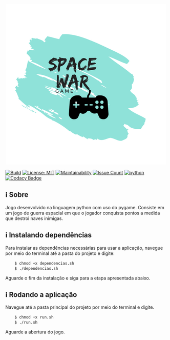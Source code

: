 <p align="center"><a href="image" target="_blank"><img width="500"src="logo/game.png"></a></p>

<a href="https://travis-ci.org/fga-gpp-mds/2018.1_Gerencia_mais"><img src="https://travis-ci.org/fga-gpp-mds/2018.1_Gerencia_mais.svg?branch=master" alt="Build"></a>
<a href="https://opensource.org/licenses/MIT"><img src="https://img.shields.io/badge/License-MIT-blue.svg" alt="License: MIT"></a>
[![Maintainability](https://api.codeclimate.com/v1/badges/64738ee969d33a163cfb/maintainability)](https://codeclimate.com/github/Eduardojvr/Space_War_Game/maintainability)
  <a href="https://codeclimate.com/github/Eduardojvr/Space_War_Game"><img src="https://codeclimate.com/github/Eduardojvr/Space_War_Game/badges/issue_count.svg" alt="Issue Count"></a> <a href='https://www.python.org/'><img src='https://img.shields.io/badge/Made%20with-Python-1f425f.svg' alt='python' /></a> 
  [![Codacy Badge](https://api.codacy.com/project/badge/Grade/c300fa3c35d5447e9bac86ce07f4d010)](https://www.codacy.com/app/Eduardojvr/Space_War_Game?utm_source=github.com&amp;utm_medium=referral&amp;utm_content=Eduardojvr/Space_War_Game&amp;utm_campaign=Badge_Grade)

## ℹ️ Sobre

Jogo desenvolvido na linguagem python com uso do pygame. Consiste em um jogo de guerra espacial em que o jogador conquista pontos a medida que destroi naves inimigas.

## ℹ️ Instalando dependências
Para instalar as dependências necessárias para usar a aplicação, navegue por meio do terminal até a pasta do projeto e digite:
```Terminal
	$ chmod +x dependencias.sh
	$ ./dependencias.sh
```
Aguarde o fim da instalação e siga para a etapa apresentada abaixo.

## ℹ️ Rodando a aplicação

Navegue até a pasta principal do projeto por meio do terminal e digite.
```Terminal
	$ chmod +x run.sh
	$ ./run.sh
```
Aguarde a abertura do jogo.

